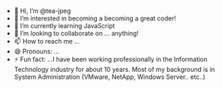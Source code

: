 - 👋 Hi, I’m @tea-jpeg
- 👀 I’m interested in becoming a becoming a great coder!
- 🌱 I’m currently learning JavaScript
- 💞️ I’m looking to collaborate on ... anything!
- 📫 How to reach me ...
- 😄 Pronouns: ...
- ⚡ Fun fact: ...I have been working professionally in the Information Technology industry for about 10 years. Most of my background is in System Administration (VMware, NetApp, Windows Server.. etc..)

<!---
tea-jpeg/tea-jpeg is a ✨ special ✨ repository because its `README.md` (this file) appears on your GitHub profile.
You can click the Preview link to take a look at your changes.
--->
